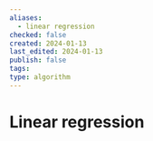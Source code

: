 ```yaml
---
aliases:
  - linear regression
checked: false
created: 2024-01-13
last_edited: 2024-01-13
publish: false
tags: 
type: algorithm
---
```

# Linear regression
